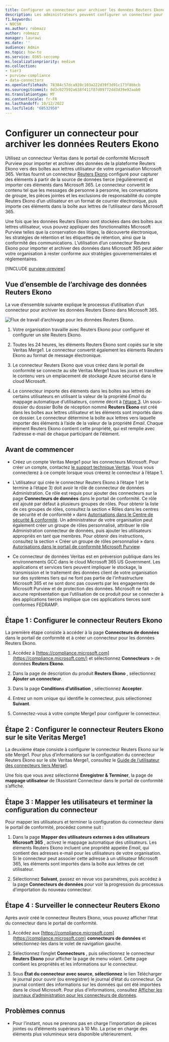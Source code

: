 ```yaml
---
title: Configurer un connecteur pour archiver les données Reuters Ekono dans Microsoft 365
description: Les administrateurs peuvent configurer un connecteur pour importer et archiver des données Reuters Ekono à partir de Veritas dans Microsoft 365. Ce connecteur vous permet d’archiver des données à partir de sources de données tierces dans Microsoft 365. Après avoir archivé ces données, vous pouvez utiliser des fonctionnalités de conformité telles que la conservation légale, la recherche de contenu et les stratégies de rétention pour gérer les données tierces.
f1.keywords:
- NOCSH
ms.author: robmazz
author: robmazz
manager: laurawi
ms.date: ''
audience: Admin
ms.topic: how-to
ms.service: O365-seccomp
ms.localizationpriority: medium
ms.collection:
- tier3
- purview-compliance
- data-connectors
ms.openlocfilehash: 78384c57dca920c103a222d39f3d91c173f8bbcb
ms.sourcegitcommit: 8d3c027592a638f411f87d89772dd3d39e92aab0
ms.translationtype: MT
ms.contentlocale: fr-FR
ms.lasthandoff: 10/12/2022
ms.locfileid: "68532950"
---
```

# <a name="set-up-a-connector-to-archive-reuters-eikon-data"></a>Configurer un connecteur pour archiver les données Reuters Ekono

Utilisez un connecteur Veritas dans le portail de conformité Microsoft Purview pour importer et archiver des données de la plateforme Reuters Ekono vers des boîtes aux lettres utilisateur de votre organisation Microsoft 365. Veritas fournit un connecteur [Reuters Ekono](https://globanet.com/eikon/) configuré pour capturer des éléments à partir de la source de données tierce (régulièrement) et importer ces éléments dans Microsoft 365. Le connecteur convertit le contenu tel que les messages de personne à personne, les conversations de groupe, les pièces jointes et les exclusions de responsabilité du compte Reuters Ekono d’un utilisateur en un format de courrier électronique, puis importe ces éléments dans la boîte aux lettres de l’utilisateur dans Microsoft 365.

Une fois que les données Reuters Ekono sont stockées dans des boîtes aux lettres utilisateur, vous pouvez appliquer des fonctionnalités Microsoft Purview telles que la conservation des litiges, la découverte électronique, les stratégies de rétention et les étiquettes de rétention, ainsi que la conformité des communications. L’utilisation d’un connecteur Reuters Ekono pour importer et archiver des données dans Microsoft 365 peut aider votre organisation à rester conforme aux stratégies gouvernementales et réglementaires.

[!INCLUDE [purview-preview](../includes/purview-preview.md)]

## <a name="overview-of-archiving-reuters-eikon-data"></a>Vue d’ensemble de l’archivage des données Reuters Ekono

La vue d’ensemble suivante explique le processus d’utilisation d’un connecteur pour archiver les données Reuters Ekono dans Microsoft 365.

![Flux de travail d’archivage pour les données Reuters Ekono.](../media/ReutersEikonConnectorWorkflow.png)

1. Votre organisation travaille avec Reuters Ekono pour configurer et configurer un site Reuters Ekono.

2. Toutes les 24 heures, les éléments Reuters Ekono sont copiés sur le site Veritas Merge1. Le connecteur convertit également les éléments Reuters Ekono au format de message électronique.

3. Le connecteur Reuters Ekono que vous créez dans le portail de conformité se connecte au site Veritas Merge1 tous les jours et transfère le contenu vers un emplacement de stockage Azure sécurisé dans le cloud Microsoft.

4. Le connecteur importe des éléments dans les boîtes aux lettres de certains utilisateurs en utilisant la valeur de la propriété *Email* du mappage automatique d’utilisateurs, comme décrit à [l’étape 3](#step-3-map-users-and-complete-the-connector-setup). Un sous-dossier du dossier Boîte de réception nommé **Reuters Ekono** est créé dans les boîtes aux lettres utilisateur et les éléments sont importés dans ce dossier. Le connecteur détermine la boîte aux lettres vers laquelle importer des éléments à l’aide de la valeur de la propriété *Email*. Chaque élément Reuters Ekono contient cette propriété, qui est remplie avec l’adresse e-mail de chaque participant de l’élément.

## <a name="before-you-begin"></a>Avant de commencer

- Créez un compte Veritas Merge1 pour les connecteurs Microsoft. Pour créer un compte, contactez [le support technique Veritas](https://globanet.com/ms-connectors-contact). Vous vous connecterez à ce compte lorsque vous créerez le connecteur à l’étape 1.

- L’utilisateur qui crée le connecteur Reuters Ekono à l’étape 1 (et le termine à l’étape 3) doit avoir le rôle de connecteur de données Administration. Ce rôle est requis pour ajouter des connecteurs sur la page **Connecteurs de données** dans le portail de conformité. Ce rôle est ajouté par défaut à plusieurs groupes de rôles. Pour obtenir la liste de ces groupes de rôles, consultez la section « Rôles dans les centres de sécurité et de conformité » dans [Autorisations dans le Centre de sécurité & conformité](../security/office-365-security/permissions-in-the-security-and-compliance-center.md#roles-in-the-security--compliance-center). Un administrateur de votre organisation peut également créer un groupe de rôles personnalisé, attribuer le rôle Administration connecteur de données, puis ajouter les utilisateurs appropriés en tant que membres. Pour obtenir des instructions, consultez la section « Créer un groupe de rôles personnalisé » dans [Autorisations dans le portail de conformité Microsoft Purview](microsoft-365-compliance-center-permissions.md#create-a-custom-role-group).

- Ce connecteur de données Veritas est en préversion publique dans les environnements GCC dans le cloud Microsoft 365 US Government. Les applications et services tiers peuvent impliquer le stockage, la transmission et le traitement des données client de votre organisation sur des systèmes tiers qui ne font pas partie de l’infrastructure Microsoft 365 et ne sont donc pas couverts par les engagements de Microsoft Purview et de protection des données. Microsoft ne fait aucune représentation que l’utilisation de ce produit pour se connecter à des applications tierces implique que ces applications tierces sont conformes FEDRAMP.

## <a name="step-1-set-up-the-reuters-eikon-connector"></a>Étape 1 : Configurer le connecteur Reuters Ekono

La première étape consiste à accéder à la page **Connecteurs de données** dans le portail de conformité et à créer un connecteur pour les données Reuters Ekono.

1. Accédez à [https://compliance.microsoft.com](https://compliance.microsoft.com/) et sélectionnez **Connecteurs** >  de données **Reuters Ekono**.

2. Dans la page de description du produit **Reuters Ekono** , sélectionnez **Ajouter un connecteur**.

3. Dans la page **Conditions d’utilisation** , sélectionnez **Accepter**.

4. Entrez un nom unique qui identifie le connecteur, puis sélectionnez **Suivant**.

5. Connectez-vous à votre compte Merge1 pour configurer le connecteur.

## <a name="step-2-configure-the-reuters-eikon-connector-on-the-veritas-merge1-site"></a>Étape 2 : Configurer le connecteur Reuters Ekono sur le site Veritas Merge1

La deuxième étape consiste à configurer le connecteur Reuters Ekono sur le site Merge1. Pour plus d’informations sur la configuration du connecteur Reuters Ekono sur le site Veritas Merge1, consultez le [Guide de l’utilisateur des connecteurs tiers Merge1](https://docs.ms.merge1.globanetportal.com/Merge1%20Third-Party%20Connectors%20Reuters%20Eikon%20User%20Guide%20.pdf).

Une fois que vous avez sélectionné **Enregistrer & Terminer**, la page de **mappage utilisateur** de l’Assistant Connecteur dans le portail de conformité s’affiche.

## <a name="step-3-map-users-and-complete-the-connector-setup"></a>Étape 3 : Mapper les utilisateurs et terminer la configuration du connecteur

Pour mapper les utilisateurs et terminer la configuration du connecteur dans le portail de conformité, procédez comme suit :

1. Dans la page **Mapper des utilisateurs externes à des utilisateurs Microsoft 365** , activez le mappage automatique des utilisateurs. Les éléments Reuters Ekono incluent une propriété appelée *Email*, qui contient des adresses e-mail pour les utilisateurs de votre organisation. Si le connecteur peut associer cette adresse à un utilisateur Microsoft 365, les éléments sont importés dans la boîte aux lettres de cet utilisateur.

2. Sélectionnez **Suivant**, passez en revue vos paramètres, puis accédez à la page **Connecteurs de données** pour voir la progression du processus d’importation du nouveau connecteur.

## <a name="step-4-monitor-the-reuters-eikon-connector"></a>Étape 4 : Surveiller le connecteur Reuters Ekono

Après avoir créé le connecteur Reuters Ekono, vous pouvez afficher l’état du connecteur dans le portail de conformité.

1. Accédez aux [https://compliance.microsoft.com](https://compliance.microsoft.com) **connecteurs de données** et sélectionnez-les dans le volet de navigation gauche.

2. Sélectionnez l’onglet **Connecteurs** , puis sélectionnez le connecteur **Reuters Ekono** pour afficher la page de menu volant. Cette page contient les propriétés et les informations sur le connecteur.

3. Sous **État du connecteur avec source**, **sélectionnez** le lien Télécharger le journal pour ouvrir (ou enregistrer) le journal d’état du connecteur. Ce journal contient des informations sur les données qui ont été importées dans le cloud Microsoft. Pour plus d’informations, consultez [Afficher les journaux d’administration pour les connecteurs de données](data-connector-admin-logs.md).

## <a name="known-issues"></a>Problèmes connus

- Pour l’instant, nous ne prenons pas en charge l’importation de pièces jointes ou d’éléments supérieurs à 10 Mo. La prise en charge des éléments plus volumineux sera disponible ultérieurement.
